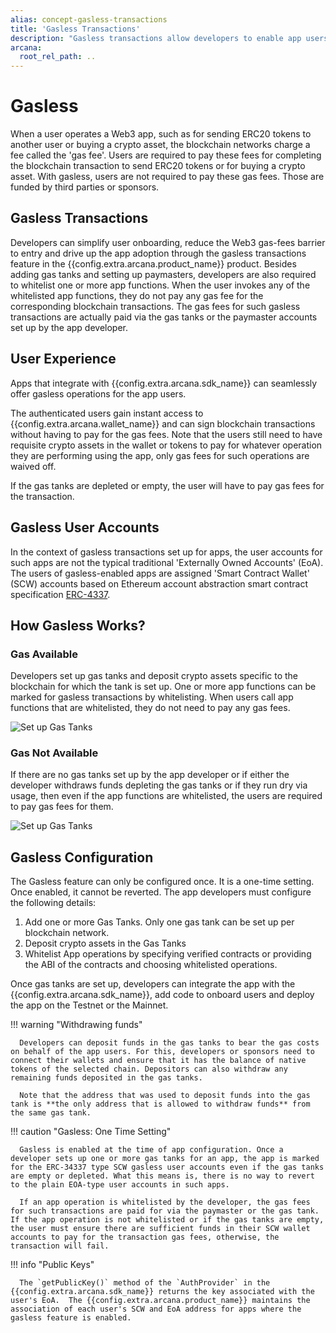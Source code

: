 ```yaml
---
alias: concept-gasless-transactions
title: 'Gasless Transactions'
description: "Gasless transactions allow developers to enable app users to use the app without paying any gas fees for blockchain transactions associated with the app operations. The gas fees are paid by the developer or the sponsors through the gas tanks set up for the app."
arcana:
  root_rel_path: ..
---
```


# Gasless 

When a user operates a Web3 app, such as for sending ERC20 tokens to another user or buying a crypto asset, the blockchain networks charge a fee called the 'gas fee'. Users are required to pay these fees for completing the blockchain transaction to send ERC20 tokens or for buying a crypto asset. With gasless, users are not required to pay these gas fees. Those are funded by third parties or sponsors.

## Gasless Transactions

Developers can simplify user onboarding, reduce the Web3 gas-fees barrier to entry and drive up the app adoption through the gasless transactions feature in the {{config.extra.arcana.product_name}} product.  Besides adding gas tanks and setting up paymasters, developers are also required to whitelist one or more app functions. When the user invokes any of the whitelisted app functions, they do not pay any gas fee for the corresponding blockchain transactions. The gas fees for such gasless transactions are actually paid via the gas tanks or the paymaster accounts set up by the app developer.

## User Experience

Apps that integrate with {{config.extra.arcana.sdk_name}} can seamlessly offer gasless operations for the app users.

The authenticated users gain instant access to {{config.extra.arcana.wallet_name}} and can sign blockchain transactions without having to pay for the gas fees. Note that the users still need to have requisite crypto assets in the wallet or tokens to pay for whatever operation they are performing using the app, only gas fees for such operations are waived off.

If the gas tanks are depleted or empty, the user will have to pay gas fees for the transaction.

## Gasless User Accounts

In the context of gasless transactions set up for apps, the user accounts for such apps are not the typical traditional 'Externally Owned Accounts' (EoA). The users of gasless-enabled apps are assigned 'Smart Contract Wallet' (SCW) accounts based on Ethereum account abstraction smart contract specification [ERC-4337](https://www.erc4337.io/docs).

## How Gasless Works?

### Gas Available

Developers set up gas tanks and deposit crypto assets specific to the blockchain for which the tank is set up. One or more app functions can be marked for gasless transactions by whitelisting. When users call app functions that are whitelisted, they do not need to pay any gas fees.

<img src="/img/an_gasless_howitworks.png" alt="Set up Gas Tanks" class="an-screenshots"/>

### Gas Not Available

If there are no gas tanks set up by the app developer or if either the developer withdraws funds depleting the gas tanks or if they run dry via usage, then even if the app functions are whitelisted, the users are required to pay gas fees for them.

<img src="/img/an_gasless_howitworks_empty.png" alt="Set up Gas Tanks" class="an-screenshots"/>

## Gasless Configuration

The Gasless feature can only be configured once. It is a one-time setting. Once enabled, it cannot be reverted. The app developers must configure the following details:

1. Add one or more Gas Tanks. Only one gas tank can be set up per blockchain network.
2. Deposit crypto assets in the Gas Tanks
3. Whitelist App operations by specifying verified contracts or providing the ABI of the contracts and choosing whitelisted operations.

Once gas tanks are set up, developers can integrate the app with the {{config.extra.arcana.sdk_name}}, add code to onboard users and deploy the app on the Testnet or the Mainnet.

!!! warning "Withdrawing funds"

      Developers can deposit funds in the gas tanks to bear the gas costs on behalf of the app users. For this, developers or sponsors need to connect their wallets and ensure that it has the balance of native tokens of the selected chain. Depositors can also withdraw any remaining funds deposited in the gas tanks. 
      
      Note that the address that was used to deposit funds into the gas tank is **the only address that is allowed to withdraw funds** from the same gas tank.

!!! caution "Gasless: One Time Setting"

      Gasless is enabled at the time of app configuration. Once a developer sets up one or more gas tanks for an app, the app is marked for the ERC-34337 type SCW gasless user accounts even if the gas tanks are empty or depleted. What this means is, there is no way to revert to the plain EOA-type user accounts in such apps. 

      If an app operation is whitelisted by the developer, the gas fees for such transactions are paid for via the paymaster or the gas tank. If the app operation is not whitelisted or if the gas tanks are empty, the user must ensure there are sufficient funds in their SCW wallet accounts to pay for the transaction gas fees, otherwise, the transaction will fail. 

!!! info "Public Keys"

      The `getPublicKey()` method of the `AuthProvider` in the {{config.extra.arcana.sdk_name}} returns the key associated with the user's EoA.  The {{config.extra.arcana.product_name}} maintains the association of each user's SCW and EoA address for apps where the gasless feature is enabled.
